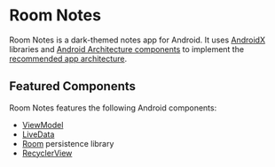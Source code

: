 # Room Notes

Room Notes is a dark-themed notes app for Android. It uses
[AndroidX](https://developer.android.com/jetpack/androidx/)
libraries and
[Android Architecture components](https://developer.android.com/topic/libraries/architecture/)
to implement the
[recommended app architecture](https://developer.android.com/jetpack/docs/guide#recommended-app-arch).

## Featured Components

Room Notes features the following Android components:

- [ViewModel](https://developer.android.com/topic/libraries/architecture/viewmodel)
- [LiveData](https://developer.android.com/topic/libraries/architecture/livedata)
- [Room](https://developer.android.com/training/data-storage/room/index.html) persistence library
- [RecyclerView](https://developer.android.com/guide/topics/ui/layout/recyclerview#structure)
